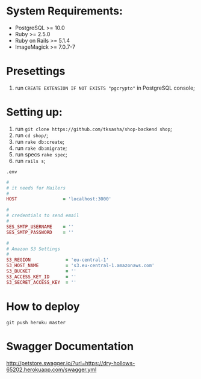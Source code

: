 # System Requirements:
* PostgreSQL >= 10.0
* Ruby >= 2.5.0
* Ruby on Rails >= 5.1.4
* ImageMagick >= 7.0.7-7

# Presettings
1. run `CREATE EXTENSION IF NOT EXISTS "pgcrypto"` in PostgreSQL console;

# Setting up:
1. run `git clone https://github.com/tksasha/shop-backend shop`;
2. run `cd shop/`;
3. run `rake db:create`;
4. run `rake db:migrate`;
5. run specs `rake spec`;
7. run `rails s`;

`.env`

```ruby
#
# it needs for Mailers
#
HOST                 = 'localhost:3000'

#
# credentials to send email
#
SES_SMTP_USERNAME    = ''
SES_SMTP_PASSWORD    = ''

#
# Amazon S3 Settings
#
S3_REGION             = 'eu-central-1'
S3_HOST_NAME          = 's3.eu-central-1.amazonaws.com'
S3_BUCKET             = ''
S3_ACCESS_KEY_ID      = ''
S3_SECRET_ACCESS_KEY  = ''
```

# How to deploy
```
git push heroku master
```

# Swagger Documentation
http://petstore.swagger.io/?url=https://dry-hollows-65202.herokuapp.com/swagger.yml
